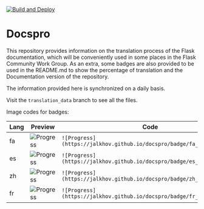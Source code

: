 [![Build and Deploy](https://github.com/Jalkhov/docspro/actions/workflows/workflow.yml/badge.svg)](https://github.com/Jalkhov/docspro/actions/workflows/workflow.yml)

# Docspro

This repository provides information on the translation process of the Flask documentation, which will be conveniently used in some places in the Flask Community Work Group. As an extra, some badges are also provided to be used in the README.md to show the percentage of translation and the Documentation version of the repository.

The information provided here is synchronized on a daily basis.

Visit the `translation_data` branch to see all the files.

Image codes for badges:

| Lang | Preview                                                              |                                  Code                                  |
|------|----------------------------------------------------------------------|------------------------------------------------------------------------|
|  fa  | ![Progress](https://jalkhov.github.io/docspro/badge/fa_progress.svg) | `![Progress](https://jalkhov.github.io/docspro/badge/fa_progress.svg)` |
|  es  | ![Progress](https://jalkhov.github.io/docspro/badge/es_progress.svg) | `![Progress](https://jalkhov.github.io/docspro/badge/es_progress.svg)` |
|  zh  | ![Progress](https://jalkhov.github.io/docspro/badge/zh_progress.svg) | `![Progress](https://jalkhov.github.io/docspro/badge/zh_progress.svg)` |
|  fr  | ![Progress](https://jalkhov.github.io/docspro/badge/fr_progress.svg) | `![Progress](https://jalkhov.github.io/docspro/badge/fr_progress.svg)` |
